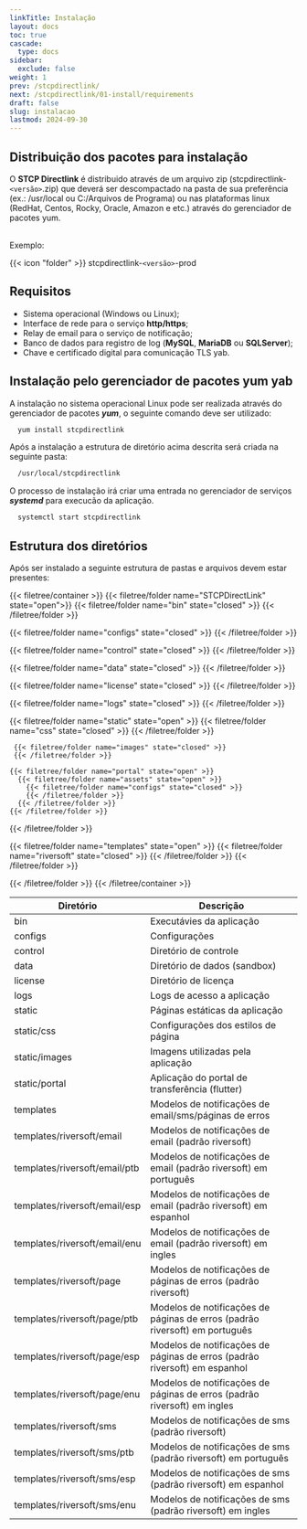 ```yaml
---
linkTitle: Instalação
layout: docs
toc: true
cascade:
  type: docs
sidebar:
  exclude: false
weight: 1
prev: /stcpdirectlink/
next: /stcpdirectlink/01-install/requirements
draft: false
slug: instalacao
lastmod: 2024-09-30
---
```

## Distribuição dos pacotes para instalação

O **STCP Directlink** é distribuido através de um arquivo zip (stcpdirectlink-`<versão>`.zip) que deverá ser descompactado na pasta de sua preferência (ex.: /usr/local ou C:/Arquivos de Programa) ou nas plataformas linux (RedHat, Centos, Rocky, Oracle, Amazon e etc.) através do gerenciador de pacotes yum.

<br>
Exemplo:

{{< icon "folder" >}} stcpdirectlink-`<versão>`-prod

## Requisitos

- Sistema operacional (Windows ou Linux);
- Interface de rede para o serviço **http/https**;
- Relay de email para o serviço de notificação;
- Banco de dados para registro de log (**MySQL**, **MariaDB** ou **SQLServer**);
- Chave e certificado digital para comunicação TLS yab.

## Instalação pelo gerenciador de pacotes yum yab
A instalação no sistema operacional Linux pode ser realizada através do gerenciador de pacotes ***yum***, o seguinte comando deve ser utilizado:

``` bash
  yum install stcpdirectlink
```

Após a instalação a estrutura de diretório acima descrita será criada na seguinte pasta:
``` bash
  /usr/local/stcpdirectlink
```

O processo de instalação irá criar uma entrada no gerenciador de serviços ***systemd*** para execucão da aplicação.
``` bash
  systemctl start stcpdirectlink
```

## Estrutura dos diretórios

Após ser instalado a seguinte estrutura de pastas e arquivos devem estar presentes:

{{< filetree/container >}}
  {{< filetree/folder name="STCPDirectLink" state="open">}}
  {{< filetree/folder name="bin" state="closed" >}}
  {{< /filetree/folder >}}

  {{< filetree/folder name="configs" state="closed" >}}
  {{< /filetree/folder >}}

  {{< filetree/folder name="control" state="closed" >}}
  {{< /filetree/folder >}}

   {{< filetree/folder name="data" state="closed" >}}
  {{< /filetree/folder >}}


  {{< filetree/folder name="license" state="closed" >}}
  {{< /filetree/folder >}}

  {{< filetree/folder name="logs" state="closed" >}}
  {{< /filetree/folder >}}

  {{< filetree/folder name="static" state="open" >}}
     {{< filetree/folder name="css" state="closed" >}}
     {{< /filetree/folder >}}

     {{< filetree/folder name="images" state="closed" >}}
     {{< /filetree/folder >}}

    {{< filetree/folder name="portal" state="open" >}}
      {{< filetree/folder name="assets" state="open" >}}
        {{< filetree/folder name="configs" state="closed" >}}
        {{< /filetree/folder >}}
      {{< /filetree/folder >}}
    {{< /filetree/folder >}}
  {{< /filetree/folder >}}

  {{< filetree/folder name="templates" state="open" >}}
    {{< filetree/folder name="riversoft" state="closed" >}}
    {{< /filetree/folder >}}
  {{< /filetree/folder >}}

  {{< /filetree/folder >}}
{{< /filetree/container >}}


Diretório                     | Descrição
---                           | ----
bin                           | Executávies da aplicação
configs                       | Configurações
control                       | Diretório de controle
data                          | Diretório de dados (sandbox)
license                       | Diretório de licença
logs                          | Logs de acesso a aplicação
static                        | Páginas estáticas da aplicação
static/css                    | Configurações dos estilos de página
static/images                 | Imagens utilizadas pela aplicação
static/portal                 | Aplicação do portal de transferência (flutter)
templates                     | Modelos de notificações de email/sms/páginas de erros
templates/riversoft/email     | Modelos de notificações de email (padrão riversoft)
templates/riversoft/email/ptb | Modelos de notificações de email (padrão riversoft) em português
templates/riversoft/email/esp | Modelos de notificações de email (padrão riversoft) em espanhol
templates/riversoft/email/enu | Modelos de notificações de email (padrão riversoft) em ingles
templates/riversoft/page      | Modelos de notificações de páginas de erros (padrão riversoft)
templates/riversoft/page/ptb  | Modelos de notificações de páginas de erros (padrão riversoft) em português
templates/riversoft/page/esp  | Modelos de notificações de páginas de erros (padrão riversoft) em espanhol
templates/riversoft/page/enu  | Modelos de notificações de páginas de erros (padrão riversoft) em ingles
templates/riversoft/sms       | Modelos de notificações de sms (padrão riversoft)
templates/riversoft/sms/ptb   | Modelos de notificações de sms (padrão riversoft) em português
templates/riversoft/sms/esp   | Modelos de notificações de sms (padrão riversoft) em espanhol
templates/riversoft/sms/enu   | Modelos de notificações de sms (padrão riversoft) em ingles


